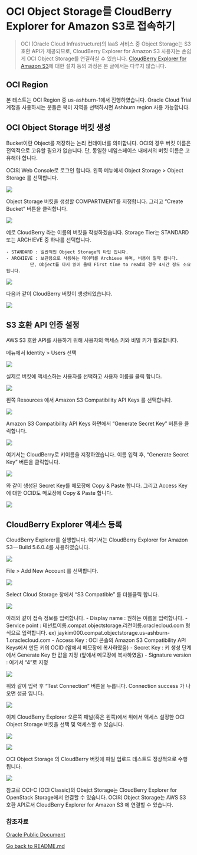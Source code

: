 # OCI Object Storage를 CloudBerry Explorer for Amazon S3로 접속하기

> OCI (Oracle Cloud Infrastructure)의 IaaS 서비스 중 Object Storage는 S3 호환 API가 제공되므로, CloudBerry Explorer for Amazon S3 사용자는 손쉽게 OCI Object Storage를 연결하실 수 있습니다.
> [CloudBerry Explorer for Amazon S3](https://www.cloudberrylab.com/download-thanks.aspx?prod=cbes3free)에 대한 설치 등의 과정은 본 글에서는 다루지 않습니다.


## OCI Region

본 테스트는 OCI Region 중 us-ashburn-1에서 진행하였습니다. Oracle Cloud Trial 계정을 사용하시는 분들은 북미 지역을 선택하시면 Ashburn region 사용 가능합니다.


## OCI Object Storage 버킷 생성

Bucket이란 Object를 저장하는 논리 컨테이너를 의미합니다.
OCI의 경우 버킷 이름은 전역적으로 고유할 필요가 없습니다.
단, 동일한 네임스페이스 내에서의 버킷 이름은 고유해야 합니다.

OCI의 Web Console로 로그인 합니다.
왼쪽 메뉴에서 Object Storage > Object Storage 를 선택합니다.

![](https://github.com/jesamkim/oci-tech/blob/master/img/cloudberry_s3api01.png)

Object Storage 버킷을 생성할 COMPARTMENT를 지정합니다. 
그리고 “Create Bucket” 버튼을 클릭합니다.

![](https://github.com/jesamkim/oci-tech/blob/master/img/cloudberry_s3api02.png)

예로 CloudBerry 라는 이름의 버킷을 작성하겠습니다.
Storage Tier는 STANDARD 또는 ARCHIEVE 중 하나를 선택합니다.

	- STANDARD : 일반적인 Object Storage의 타입 입니다.
	- ARCHIEVE : 보관용으로 사용하는 데이터를 Archieve 하며, 비용이 절약 됩니다. 
		     단, Object를 다시 읽어 올때 First time to read의 경우 4시간 정도 소요됩니다.
	
![](https://github.com/jesamkim/oci-tech/blob/master/img/cloudberry_s3api03.png)

다음과 같이 CloudBerry 버킷이 생성되었습니다.

![](https://github.com/jesamkim/oci-tech/blob/master/img/cloudberry_s3api04.png)


## S3 호환 API 인증 설정

AWS S3 호환 API를 사용하기 위해 사용자의 액세스 키와 비밀 키가 필요합니다.

메뉴에서 Identity > Users 선택

![](https://github.com/jesamkim/oci-tech/blob/master/img/cloudberry_s3api05.png)

실제로 버킷에 액세스하는 사용자를 선택하고 사용자 이름을 클릭 합니다.

![](https://github.com/jesamkim/oci-tech/blob/master/img/cloudberry_s3api06.png)

왼쪽 Resources 에서 Amazon S3 Compatibility API Keys 를 선택합니다.

![](https://github.com/jesamkim/oci-tech/blob/master/img/cloudberry_s3api07.png)

Amazon S3 Compatibility API Keys 화면에서 “Generate Secret Key” 버튼을 클릭합니다.

![](https://github.com/jesamkim/oci-tech/blob/master/img/cloudberry_s3api08.png)

여기서는 CloudBerry로 키이름을 지정하였습니다. 
이름 입력 후, “Generate Secret Key” 버튼을 클릭합니다.

![](https://github.com/jesamkim/oci-tech/blob/master/img/cloudberry_s3api09.png)

와 같이 생성된 Secret Key를 메모장에 Copy & Paste 합니다.
그리고 Access Key에 대한 OCID도 메모장에 Copy & Paste 합니다.

![](https://github.com/jesamkim/oci-tech/blob/master/img/cloudberry_s3api10.png)


## CloudBerry Explorer 액세스 등록

CloudBerry Explorer를 실행합니다.
여기서는 CloudBerry Explorer for Amazon S3 — Build 5.6.0.4를 사용하였습니다.

![](https://github.com/jesamkim/oci-tech/blob/master/img/cloudberry_s3api11.png)

File > Add New Account 를 선택합니다.

![](https://github.com/jesamkim/oci-tech/blob/master/img/cloudberry_s3api12.png)

Select Cloud Storage 창에서 “S3 Compatible” 를 더블클릭 합니다.

![](https://github.com/jesamkim/oci-tech/blob/master/img/cloudberry_s3api13.png)

아래와 같이 접속 정보를 입력합니다.
	- Display name : 원하는 이름을 입력합니다.
	- Service point : 테넌트이름.compat.objectstorage.리전이름.oraclecloud.com 형식으로 입력합니다.
		ex) jaykim000.compat.objectstorage.us-ashburn-1.oraclecloud.com
	- Access Key : OCI 콘솔의 Amazon S3 Compatibility API Keys에서 만든 키의 OCID (앞에서 메모장에 복사하였음)
	- Secret Key : 키 생성 단계에서 Generate Key 한 값을 지정 (앞에서 메모장에 복사하였음)
	- Signature version : 여기서 “4”로 지정

![](https://github.com/jesamkim/oci-tech/blob/master/img/cloudberry_s3api14.png)

위와 같이 입력 후 “Test Connection” 버튼을 누릅니다. Connection success 가 나오면 성공 입니다.

![](https://github.com/jesamkim/oci-tech/blob/master/img/cloudberry_s3api15.png)

이제 CloudBerry Explorer 오른쪽 패널(혹은 왼쪽)에서 위에서 액세스 설정한 OCI Object Storage 버킷을 선택 및 액세스할 수 있습니다.

![](https://github.com/jesamkim/oci-tech/blob/master/img/cloudberry_s3api16.png)

![](https://github.com/jesamkim/oci-tech/blob/master/img/cloudberry_s3api17.png)

OCI Object Storage 의 CloudBerry 버킷에 파일 업로드 테스트도 정상적으로 수행 됩니다.

![](https://github.com/jesamkim/oci-tech/blob/master/img/cloudberry_s3api18.png)

참고로 OCI-C (OCI Classic)의 Obejct Storage는 CloudBerry Explorer for OpenStack Storage에서 연결할 수 있습니다.
OCI의 Object Storage는 AWS S3 호환 API로서 CloudBerry Explorer for Amazon S3 에 연결할 수 있습니다.


### 참조자료
[Oracle Public Document](https://docs.cloud.oracle.com/iaas/Content/Object/Tasks/s3compatibleapi.htm?tocpath=Services%7CObject%20Storage%7C_____8)


[Go back to README.md](https://github.com/jesamkim/oci-tech/blob/master/README.md)
